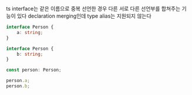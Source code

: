 
ts interface는 같은 이름으로 중복 선언한 경우 다른 서로 다른 선언부를 합쳐주는 기능이 있다
declaration merging인데 type alias는 지원되지 않는다

``` ts
interface Person {
	a: string;
}

interface Person {
	b: string;
}

const person: Person;

person.a;
person.b;
```


